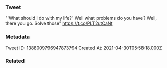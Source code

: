 ### Tweet
"'What should I do with my life?' Well what problems do you have? Well, there you go. Solve those" https://t.co/PLT2utCaNt

### Metadata
Tweet ID: 1388009796947873794
Created At: 2021-04-30T05:58:18.000Z

### Related

